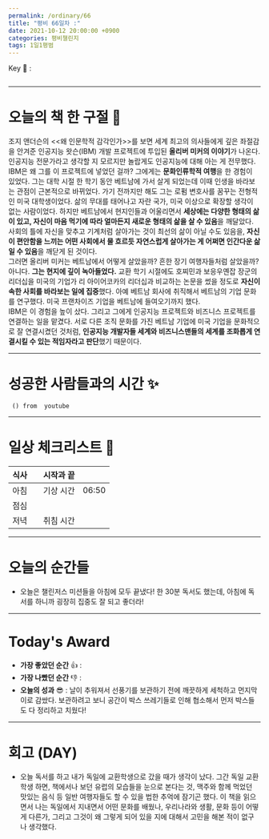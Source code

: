 ```yaml
---
permalink: /ordinary/66
title: "평비 66일차 :"
date: 2021-10-12 20:00:00 +0900
categories: 평비챌린지
tags: 1일1평범
---  
```

Key 🔑 : 
```

```

---
# 오늘의 책 한 구절 📕
조지 앤더슨의 <<왜 인문학적 감각인가>>를 보면 세계 최고의 의사들에게 깊은 좌절감을 안겨준 인공지능 왓슨(IBM) 개발 프로젝트에 투입된 **올리버 미커의 이야기**가 나온다. 인공지능 전문가라고 생각할 지 모르지만 놀랍게도 인공지능에 대해 아는 게 전무했다.  
IBM은 왜 그를 이 프로젝트에 넣었던 걸까? 그에게는 **문화인류학적 여행**을 한 경험이 있었다. 그는 대학 시절 한 학기 동안 베트남에 가서 살게 되었는데 이때 인생을 바라보는 관점이 근본적으로 바뀌었다. 가기 전까지만 해도 그는 로펌 변호사를 꿈꾸는 전형적인 미국 대학생이었다. 삶의 무대를 태어나고 자란 국가, 미국 이상으로 확장할 생각이 없는 사람이었다. 
하지만 베트남에서 현지인들과 어울리면서 **세상에는 다양한 형태의 삶이 있고, 자신이 마음 먹기에 따라 얼마든지 새로운 형태의 삶을 살 수 있음**을 깨달았다. 사회의 틀에 자신을 맞추고 기계처럼 살아가는 것이 최선의 삶이 아닐 수도 있음을, **자신이 편안함을 느끼는 어떤 사회에서 물 흐르듯 자연스럽게 살아가는 게 어쩌면 인간다운 삶일 수 있음**을 깨닫게 된 것이다.  
그러면 올리버 미커는 베트남에서 어떻게 살았을까? 흔한 장기 여행자들처럼 살았을까? 아니다. **그는 현지에 깊이 녹아들었다.** 교환 학기 시절에도 호찌민과 보응우옌잡 장군의 리더십을 미국의 기업가 리 아이어코카의 리더십과 비교하는 논문을 썼을 정도로 **자신이 속한 사회를 바라보는 일에 집중**했다. 아예 베트남 회사에 취직해서 베트남의 기업 문화를 연구했다. 미국 프랜차이즈 기업을 베트남에 들여오기까지 했다.  
IBM은 이 경험을 높이 샀다. 그리고 그에게 인공지능 프로젝트와 비즈니스 프로젝트를 연결하는 일을 맡겼다. 서로 다른 조직 문화를 가진 베트남 기업에 미국 기업을 문화적으로 잘 연결시켰던 것처럼, **인공지능 개발자들 세계와 비즈니스맨들의 세계를 조화롭게 연결시킬 수 있는 적임자라고 판단**했기 때문이다.

---
# 성공한 사람들과의 시간 ✨
` () from  youtube`  


---
# 일상 체크리스트 📃

| 식사 |  | 시작과 끝 |  |
|:----:|:----:|:----:|:----:|
| 아침 |  | 기상 시간 | 06:50 |
| 점심 |  |  |  |
| 저녁 |  | 취침 시간 |  |

---
# 오늘의 순간들
- 오늘은 챌린저스 미션들을 아침에 모두 끝냈다! 한 30분 독서도 했는데, 아침에 독서를 하니까 굉장히 집중도 잘 되고 좋더라!

---
# Today's Award
- **가장 좋았던 순간** 👍 : 
- **가장 나빴던 순간** 👎 : 
- **오늘의 성과** 😎 : 날이 추워져서 선풍기를 보관하기 전에 깨끗하게 세척하고 먼지막이로 감쌌다. 보관하려고 보니 공간이 박스 쓰레기들로 인해 협소해서 먼저 박스들도 다 정리하고 치웠다!  

---
# 회고 (DAY)
- 오늘 독서를 하고 내가 독일에 교환학생으로 갔을 때가 생각이 났다. 그간 독일 교환학생 하면, 책에서나 보던 유럽의 모습들을 눈으로 본다는 것, 맥주와 함께 먹었던 맛있는 음식 등 일반 여행자들도 할 수 있을 법한 추억에 잠기곤 했다. 이 책을 읽으면서 나는 독일에서 지내면서 어떤 문화를 배웠나, 우리나라와 생활, 문화 등이 어떻게 다른가, 그리고 그것이 왜 그렇게 되어 있을 지에 대해서 고민을 해본 적이 없구나 생각했다.  